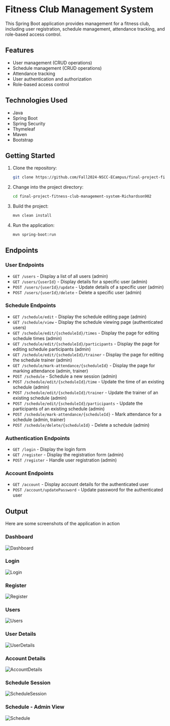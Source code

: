 # Fitness Club Management System

This Spring Boot application provides management for a fitness club, including user registration, schedule management, attendance tracking, and role-based access control.

## Features

- User management (CRUD operations)
- Schedule management (CRUD operations)
- Attendance tracking
- User authentication and authorization
- Role-based access control

## Technologies Used

- Java
- Spring Boot
- Spring Security
- Thymeleaf
- Maven
- Bootstrap

## Getting Started

1. Clone the repository:

    ```bash
    git clone https://github.com/Fall2024-NSCC-ECampus/final-project-fitness-club-management-system-Richardson902
   ```

2. Change into the project directory:

    ```bash
    cd final-project-fitness-club-management-system-Richardson902
    ```

3. Build the project:
    ```bash
    mvn clean install
    ```
   
4. Run the application:
    ```bash
    mvn spring-boot:run
    ```

## Endpoints

### User Endpoints

- `GET /users` - Display a list of all users (admin)
- `GET /users/{userId}` - Display details for a specific user (admin)
- `POST /users/{userId}/update` - Update details of a specific user (admin)
- `POST /users/{userId}/delete` - Delete a specific user (admin)

### Schedule Endpoints

- `GET /schedule/edit` - Display the schedule editing page (admin)
- `GET /schedule/view` - Display the schedule viewing page (authenticated users)
- `GET /schedule/edit/{scheduleId}/times` - Display the page for editing schedule times (admin)
- `GET /schedule/edit/{scheduleId}/participants` - Display the page for editing schedule participants (admin)
- `GET /schedule/edit/{scheduleId}/trainer` - Display the page for editing the schedule trainer (admin)
- `GET /schedule/mark-attendance/{scheduleId}` - Display the page for marking attendance (admin, trainer)
- `POST /schedule` - Schedule a new session (admin)
- `POST /schedule/edit/{scheduleId}/time` - Update the time of an existing schedule (admin)
- `POST /schedule/edit/{scheduleId}/trainer` - Update the trainer of an existing schedule (admin)
- `POST /schedule/edit/{scheduleId}/participants` - Update the participants of an existing schedule (admin)
- `POST /schedule/mark-attendance/{scheduleId}` - Mark attendance for a schedule (admin, trainer)
- `POST /schedule/delete/{scheduleId}` - Delete a schedule (admin)

### Authentication Endpoints

- `GET /login` - Display the login form
- `GET /register` - Display the registration form (admin)
- `POST /register` - Handle user registration (admin)

### Account Endpoints

- `GET /account` - Display account details for the authenticated user
- `POST /account/updatePassword` - Update password for the authenticated user

## Output

Here are some screenshots of the application in action

### Dashboard
![Dashboard](https://github.com/Fall2024-NSCC-ECampus/final-project-fitness-club-management-system-Richardson902/blob/main/output/dashboard-admin.JPG)

### Login
![Login](https://github.com/Fall2024-NSCC-ECampus/final-project-fitness-club-management-system-Richardson902/blob/main/output/login.JPG)

### Register
![Register](https://github.com/Fall2024-NSCC-ECampus/final-project-fitness-club-management-system-Richardson902/blob/main/output/register-admin.JPG)

### Users
![Users](https://github.com/Fall2024-NSCC-ECampus/final-project-fitness-club-management-system-Richardson902/blob/main/output/users.JPG)

### User Details
![UserDetails](https://github.com/Fall2024-NSCC-ECampus/final-project-fitness-club-management-system-Richardson902/blob/main/output/userdetails.JPG)

### Account Details
![AccountDetails](https://github.com/Fall2024-NSCC-ECampus/final-project-fitness-club-management-system-Richardson902/blob/main/output/accountdetails.JPG)

### Schedule Session
![ScheduleSession](https://github.com/Fall2024-NSCC-ECampus/final-project-fitness-club-management-system-Richardson902/blob/main/output/newsession.JPG)

### Schedule - Admin View
![Schedule](https://github.com/Fall2024-NSCC-ECampus/final-project-fitness-club-management-system-Richardson902/blob/main/output/schedule-admin.JPG)
